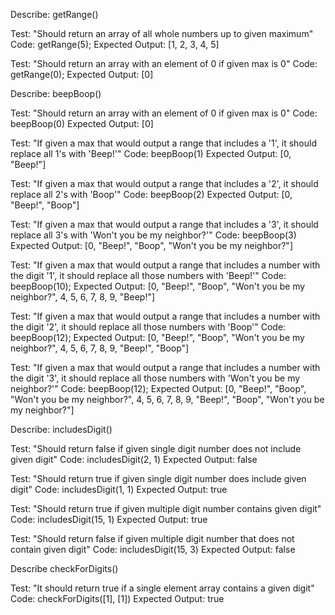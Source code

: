 Describe: getRange()

Test: "Should return an array of all whole numbers up to given maximum"
Code: getRange(5);
Expected Output: [1, 2, 3, 4, 5]

Test: "Should return an array with an element of 0 if given max is 0"
Code: getRange(0);
Expected Output: [0]



Describe: beepBoop()

Test: "Should return an array with an element of 0 if given max is 0"
Code: beepBoop(0)
Expected Output: [0]

Test: "If given a max that would output a range that includes a '1', it should replace all 1's with 'Beep!'"
Code: beepBoop(1)
Expected Output: [0, "Beep!"]

Test: "If given a max that would output a range that includes a '2', it should replace all 2's with 'Boop'"
Code: beepBoop(2)
Expected Output: [0, "Beep!", "Boop"]

Test: "If given a max that would output a range that includes a '3', it should replace all 3's with 'Won't you be my neighbor?'"
Code: beepBoop(3)
Expected Output: [0, "Beep!", "Boop", "Won't you be my neighbor?"]

Test: "If given a max that would output a range that includes a number with the digit '1', it should replace all those numbers with 'Beep!'"
Code: beepBoop(10);
Expected Output: [0, "Beep!", "Boop", "Won't you be my neighbor?", 4, 5, 6, 7, 8, 9, "Beep!"]

Test: "If given a max that would output a range that includes a number with the digit '2', it should replace all those numbers with 'Boop'"
Code: beepBoop(12);
Expected Output: [0, "Beep!", "Boop", "Won't you be my neighbor?", 4, 5, 6, 7, 8, 9, "Beep!", "Boop"]

Test: "If given a max that would output a range that includes a number with the digit '3', it should replace all those numbers with 'Won't you be my neighbor?'"
Code: beepBoop(12);
Expected Output: [0, "Beep!", "Boop", "Won't you be my neighbor?", 4, 5, 6, 7, 8, 9, "Beep!", "Boop", "Won't you be my neighbor?"]



Describe: includesDigit()

Test: "Should return false if given single digit number does not include given digit"
Code: includesDigit(2, 1)
Expected Output: false

Test: "Should return true if given single digit number does include given digit"
Code: includesDigit(1, 1)
Expected Output: true

Test: "Should return true if given multiple digit number contains given digit"
Code: includesDigit(15, 1)
Expected Output: true

Test: "Should return false if given multiple digit number that does not contain given digit"
Code: includesDigit(15, 3)
Expected Output: false



Describe checkForDigits()

Test: "It should return true if a single element array contains a given digit"
Code: checkForDigits([1], [1])
Expected Output: true